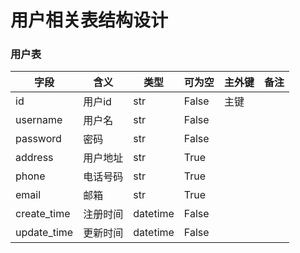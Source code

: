 # 用户相关表结构设计


### 用户表

字段 | 含义 | 类型 | 可为空 | 主外键 | 备注
---- | ---- | ---- | ---- | ---- | ----
id | 用户id | str | False | 主键 | |
username | 用户名 | str | False | |
password | 密码 | str | False | |
address | 用户地址 | str | True | |
phone | 电话号码 | str | True | |
email | 邮箱 | str | True | |
create_time | 注册时间 | datetime | False | |
update_time | 更新时间 | datetime | False | |

